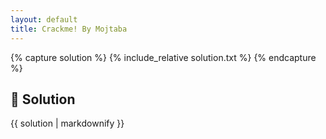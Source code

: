 ```yaml
---
layout: default
title: Crackme! By Mojtaba
---
```


{% capture solution %}
{% include_relative solution.txt %}
{% endcapture %}

## 📝 Solution

{{ solution | markdownify }}
